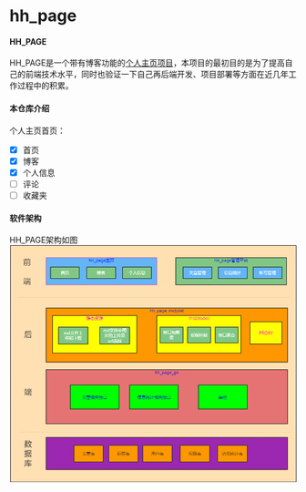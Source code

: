 # hh_page

#### HH_PAGE
HH_PAGE是一个带有博客功能的[个人主页项目](http://blog.haoqian.icu/info)，本项目的最初目的是为了提高自己的前端技术水平，同时也验证一下自己再后端开发、项目部署等方面在近几年工作过程中的积累。

#### 本仓库介绍
个人主页首页：
- [x] 首页
- [x] 博客
- [x] 个人信息
- [ ] 评论
- [ ] 收藏夹

#### 软件架构
HH_PAGE架构如图
![输入图片说明](image.png)
